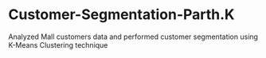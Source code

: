 # Customer-Segmentation-Parth.K
Analyzed Mall customers data and performed customer segmentation using K-Means Clustering technique
